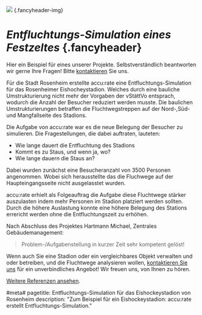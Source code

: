 ![](/img/accurate-bild-2.jpg) {.fancyheader-img}
# *Entfluchtungs-Simulation eines Fest&shy;zeltes* {.fancyheader}

Hier ein Beispiel für eines unserer Projekte.
Selbstverständlich beantworten wir gerne Ihre Fragen!
Bitte [kontaktieren](kontakt) Sie uns.

Für die Stadt Rosenheim erstellte accu:rate eine Entfluchtungs-Simulation für das Rosenheimer Eishocheystadion. Welches durch eine bauliche Umstrukturierung nicht mehr der Vorgaben der vStättVo entsprach, wodurch die Anzahl der Besucher reduziert werden musste.
Die baulichen Umstrukturierungen betraffen die Fluchtwegstreppen auf der Nord-,Süd- und Mangfallseite des Stadions. 

Die Aufgabe von accu:rate war es die neue Belegung der Besucher zu simulieren. Die Fragestellungen, die dabei auftraten, lauteten: 

* Wie lange dauert die Entfluchtung des Stadions
* Kommt es zu Staus, und wenn ja, wo?
* Wie lange dauern die Staus an?

Dabei wurden zunächst eine Besucheranzahl von 3500 Personen angenommen. 
Wobei sich herausstellte das die Fluchwege auf der Haupteingangsseite nicht ausgelasstet wurden. 

accu:rate erhielt als Folgeauftrag die Aufgabe diese Fluchtwege stärker auszulasten indem mehr Personen im Stadion platziert werden sollten. 
Durch die höhere Auslastung konnte eine höhere Belegung des Stations errericht werden ohne die Entfluchtungszeit zu erhöhen.

Nach Abschluss des Projektes
Hartmann Michael, Zentrales Gebäudemanagement:

> Problem-/Aufgabenstellung in kurzer Zeit sehr kompetent gelöst!


Wenn auch Sie eine Stadion oder ein vergleichbares Objekt verwalten und oder betreiben, und die Fluchtwege analysieren wollen, [kontaktieren Sie uns](kontakt) für ein unverbindliches Angebot! Wir freuen uns, von Ihnen zu hören.

[Weitere Referenzen ansehen](referenzen).


#meta#
pagetitle: Entfluchtungs-Simulation für das Eishockeystadion von Rosenheim
description: "Zum Beispiel für ein Eishockeystadion: accu:rate erstellt Entfluchtungs-Simulation."

